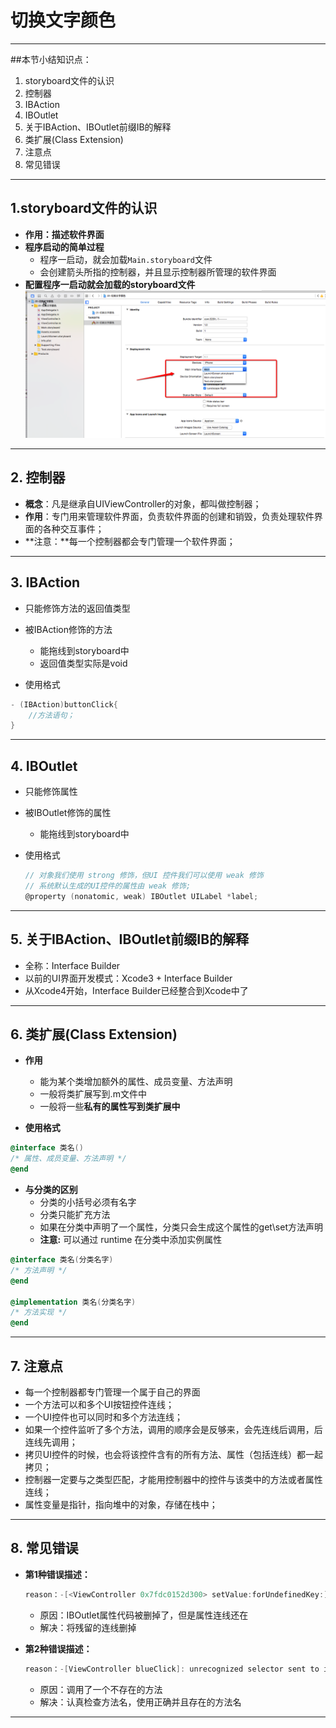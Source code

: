 # 切换文字颜色

---
##本节小结知识点：

1. storyboard文件的认识
2. 控制器
3. IBAction
4. IBOutlet
5. 关于IBAction、IBOutlet前缀IB的解释
6. 类扩展(Class Extension)
7. 注意点
8. 常见错误

---

## 1.storyboard文件的认识
- **作用：描述软件界面**
- **程序启动的简单过程**
    - 程序一启动，就会加载`Main.storyboard`文件
    - 会创建箭头所指的控制器，并且显示控制器所管理的软件界面
- **配置程序一启动就会加载的storyboard文件**
![配置程序一启动加载的storyboard文件](images/ios-配置程序一启动加载的storyboard文件.png)


---

## 2. 控制器
- **概念**：凡是继承自UIViewController的对象，都叫做控制器；
- **作用**：专门用来管理软件界面，负责软件界面的创建和销毁，负责处理软件界面的各种交互事件；
- **注意：**每一个控制器都会专门管理一个软件界面；


---

## 3. IBAction
- 只能修饰方法的返回值类型
- 被IBAction修饰的方法
    - 能拖线到storyboard中
    - 返回值类型实际是void


- 使用格式

```objectivec
- (IBAction)buttonClick{
    //方法语句；
}
```
  
---
  

## 4. IBOutlet
- 只能修饰属性
- 被IBOutlet修饰的属性
    - 能拖线到storyboard中


- 使用格式

  ```objectivec
  // 对象我们使用 strong 修饰，但UI 控件我们可以使用 weak 修饰
  // 系统默认生成的UI控件的属性由 weak 修饰; 
  @property (nonatomic, weak) IBOutlet UILabel *label;
  ```
  
---
  

## 5. 关于IBAction、IBOutlet前缀IB的解释
- 全称：Interface Builder
- 以前的UI界面开发模式：Xcode3 + Interface Builder
- 从Xcode4开始，Interface Builder已经整合到Xcode中了


---

## 6. 类扩展(Class Extension)
- **作用**
    - 能为某个类增加额外的属性、成员变量、方法声明
    - 一般将类扩展写到.m文件中
    - 一般将一些**私有的属性写到类扩展中**


- **使用格式**

```objectivec
@interface 类名()
/* 属性、成员变量、方法声明 */
@end
```

- **与分类的区别**
    - 分类的小括号必须有名字
    - 分类只能扩充方法
    - 如果在分类中声明了一个属性，分类只会生成这个属性的get\set方法声明
    - **注意:** 可以通过 runtime 在分类中添加实例属性

```objectivec
@interface 类名(分类名字)
/* 方法声明 */
@end

@implementation 类名(分类名字)
/* 方法实现 */
@end
```



---



## 7. 注意点
- 每一个控制器都专门管理一个属于自己的界面
- 一个方法可以和多个UI按钮控件连线；
- 一个UI控件也可以同时和多个方法连线；
- 如果一个控件监听了多个方法，调用的顺序会是反够来，会先连线后调用，后连线先调用；
- 拷贝UI控件的时候，也会将该控件含有的所有方法、属性（包括连线）都一起拷贝；
- 控制器一定要与之类型匹配，才能用控制器中的控件与该类中的方法或者属性连线；
- 属性变量是指针，指向堆中的对象，存储在栈中；


---
## 8. 常见错误
- **第1种错误描述：**

  ```objectivec
  reason：-[<ViewController 0x7fdc0152d300> setValue:forUndefinedKey:]: this class is not key value coding-compliant for the key label.
  ```
  - 原因：IBOutlet属性代码被删掉了，但是属性连线还在
  - 解决：将残留的连线删掉


- **第2种错误描述：**

  ```objectivec
  reason：-[ViewController blueClick]: unrecognized selector sent to instance 0x7ff59d014320
  ```
  - 原因：调用了一个不存在的方法
  - 解决：认真检查方法名，使用正确并且存在的方法名

---
 
